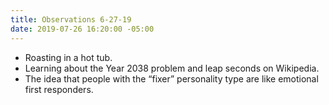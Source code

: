 ```yaml
---
title: Observations 6-27-19
date: 2019-07-26 16:20:00 -05:00
---
```


- Roasting in a hot tub.
- Learning about the Year 2038 problem and leap seconds on Wikipedia.
- The idea that people with the “fixer” personality type are like emotional first responders.